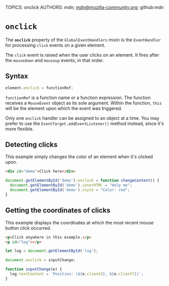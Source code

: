 TOPICS: onclick
AUTHORS: mdn; mdn@mozilla-community.org; github:mdn

# `onclick`

The **`onclick`** property of the `GlobalEventHandlers` mixin is the `EventHandler` for processing
`click` events on a given element.

The `click` event is raised when the user clicks on an element. It fires after the `mousedown` and
`mouseup` events, in that order.

## Syntax

```javascript
element.onclick = functionRef;
```

``functionRef`` is a function name or a function expression. The function receives a `MouseEvent`
object as its sole argument. Within the function, `this` will be the element upon which the event
was triggered.

Only one `onclick` handler can be assigned to an object at a time. You may prefer to use the `EventTarget.addEventListener()`
method instead, since it's more flexible.

## Detecting clicks

This example simply changes the color of an element when it's clicked upon.

```html
<div id="demo">Click here</div>
```

```javascript
document.getElementById('demo').onclick = function changeContent() {
  document.getElementById('demo').innerHTML = "Help me";
  document.getElementById('demo').style = "Color: red";
}
```

## Getting the coordinates of clicks

This example displays the coordinates at which the most recent mouse button click occurred.

```html
<p>Click anywhere in this example.</p>
<p id="log"></p>
```

```javascript
let log = document.getElementById('log');

document.onclick = inputChange;

function inputChange(e) {
  log.textContent = `Position: (${e.clientX}, ${e.clientY})`;
}
```
